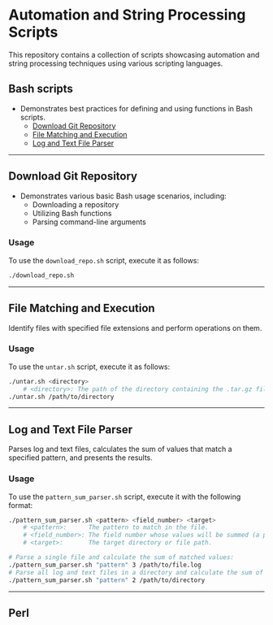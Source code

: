 # Automation and String Processing Scripts

This repository contains a collection of scripts showcasing automation and string processing techniques using various scripting languages.

## Bash scripts

- Demonstrates best practices for defining and using functions in Bash scripts.
    - [Download Git Repository](#download-git-repository)
    - [File Matching and Execution](#file-matching-and-execution)
    - [Log and Text File Parser](#log-and-text-file-parser)

---

## Download Git Repository

- Demonstrates various basic Bash usage scenarios, including:
    - Downloading a repository
    - Utilizing Bash functions
    - Parsing command-line arguments

### Usage

To use the `download_repo.sh` script, execute it as follows:
```bash
./download_repo.sh
```

---

## File Matching and Execution

Identify files with specified file extensions and perform operations on them.

### Usage

To use the `untar.sh` script, execute it as follows:
```bash
./untar.sh <directory>
    # <directory>: The path of the directory containing the .tar.gz files you want to extract.
./untar.sh /path/to/directory
```

---

## Log and Text File Parser

Parses log and text files, calculates the sum of values that match a specified pattern, and presents the results.

### Usage

To use the `pattern_sum_parser.sh` script, execute it with the following format:

```bash
./pattern_sum_parser.sh <pattern> <field_number> <target>
    # <pattern>:      The pattern to match in the file.
    # <field_number>: The field number whose values will be summed (a positive integer).
    # <target>:       The target directory or file path.

# Parse a single file and calculate the sum of matched values:
./pattern_sum_parser.sh "pattern" 3 /path/to/file.log
# Parse all log and text files in a directory and calculate the sum of matched values:
./pattern_sum_parser.sh "pattern" 2 /path/to/directory
```

---

## Perl
